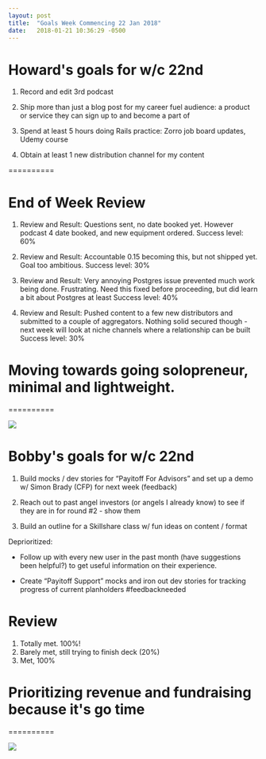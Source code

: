 ```yaml
---
layout: post
title:  "Goals Week Commencing 22 Jan 2018"
date:   2018-01-21 10:36:29 -0500
---
```


# Howard's goals for w/c 22nd #

1. Record and edit 3rd podcast

2. Ship more than just a blog post for my career fuel audience: a product or service they can sign up to and become a part of

3. Spend at least 5 hours doing Rails practice: Zorro job board updates, Udemy course

4. Obtain at least 1 new distribution channel for my content

==========

# End of Week Review #

1. Review and Result: Questions sent, no date booked yet. However podcast 4 date booked, and new equipment ordered. Success level: 60%

2. Review and Result: Accountable 0.15 becoming this, but not shipped yet. Goal too ambitious. Success level: 30%

3. Review and Result: Very annoying Postgres issue prevented much work being done. Frustrating. Need this fixed before proceeding, but did learn a bit about Postgres at least
Success level: 40%

4. Review and Result: Pushed content to a few new distributors and submitted to a couple of aggregators. Nothing solid secured though - next week will look at niche channels where a relationship can be built
Success level: 30%




# Moving towards going solopreneur, minimal and lightweight.
==========

![](https://media.giphy.com/media/7nFmRxSw6AmyI/giphy.gif)




# Bobby's goals for w/c 22nd #

1. Build mocks / dev stories for “Payitoff For Advisors” and set up a demo w/ Simon Brady (CFP) for next week (feedback)

1. Reach out to past angel investors (or angels I already know) to see if they are in for round #2 - show them 

1. Build an outline for a Skillshare class w/ fun ideas on content / format

Deprioritized:

- Follow up with every new user in the past month (have suggestions been helpful?) to get useful information on their experience.

- Create “Payitoff Support” mocks and iron out dev stories for tracking progress of current planholders #feedbackneeded


# Review

1. Totally met. 100%!
1. Barely met, still trying to finish deck (20%)
1. Met, 100%

# Prioritizing revenue and fundraising because it's go time
==========

![](https://media3.giphy.com/media/yaR8Dux1s0fAI/giphy.gif)
